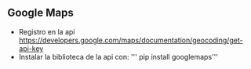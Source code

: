 ## Google Maps  

- Registro en la api https://developers.google.com/maps/documentation/geocoding/get-api-key
- Instalar la biblioteca de la api con:
''' pip install googlemaps'''




